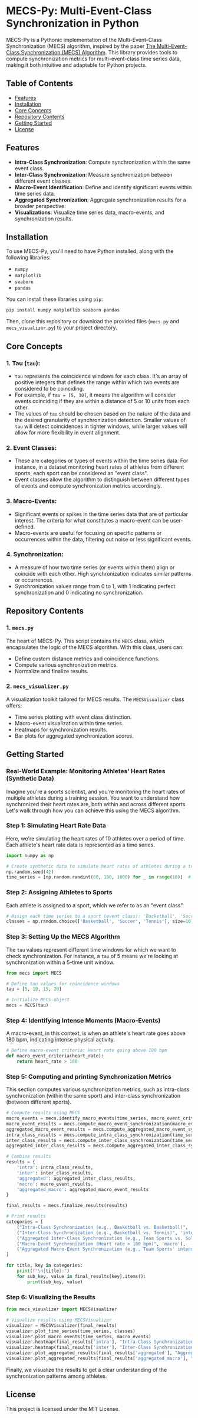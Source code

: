 # MECS-Py: Multi-Event-Class Synchronization in Python

MECS-Py is a Pythonic implementation of the Multi-Event-Class Synchronization (MECS) algorithm, inspired by the paper [The Multi-Event-Class Synchronization (MECS) Algorithm](https://arxiv.org/abs/1903.09530). This library provides tools to compute synchronization metrics for multi-event-class time series data, making it both intuitive and adaptable for Python projects.

## Table of Contents

- [Features](#features)
- [Installation](#installation)
- [Core Concepts](#core-concepts)
- [Repository Contents](#repository-contents)
- [Getting Started](#getting-started)
- [License](#license)

<a name="features"></a>
## Features

- **Intra-Class Synchronization**: Compute synchronization within the same event class.
- **Inter-Class Synchronization**: Measure synchronization between different event classes.
- **Macro-Event Identification**: Define and identify significant events within time series data.
- **Aggregated Synchronization**: Aggregate synchronization results for a broader perspective.
- **Visualizations**: Visualize time series data, macro-events, and synchronization results.

<a name="installation"></a>
## Installation

To use MECS-Py, you'll need to have Python installed, along with the following libraries:

- `numpy`
- `matplotlib`
- `seaborn`
- `pandas`

You can install these libraries using `pip`:

```bash
pip install numpy matplotlib seaborn pandas
```

Then, clone this repository or download the provided files (`mecs.py` and `mecs_visualizer.py`) to your project directory.

<a name="core-concepts"></a>
## Core Concepts

### 1. **Tau (`tau`)**:
   - `tau` represents the coincidence windows for each class. It's an array of positive integers that defines the range within which two events are considered to be coinciding.
   - For example, if `tau = [5, 10]`, it means the algorithm will consider events coinciding if they are within a distance of 5 or 10 units from each other.
   - The values of `tau` should be chosen based on the nature of the data and the desired granularity of synchronization detection. Smaller values of `tau` will detect coincidences in tighter windows, while larger values will allow for more flexibility in event alignment.

### 2. **Event Classes**:
   - These are categories or types of events within the time series data. For instance, in a dataset monitoring heart rates of athletes from different sports, each sport can be considered an "event class".
   - Event classes allow the algorithm to distinguish between different types of events and compute synchronization metrics accordingly.

### 3. **Macro-Events**:
   - Significant events or spikes in the time series data that are of particular interest. The criteria for what constitutes a macro-event can be user-defined.
   - Macro-events are useful for focusing on specific patterns or occurrences within the data, filtering out noise or less significant events.

### 4. **Synchronization**:
   - A measure of how two time series (or events within them) align or coincide with each other. High synchronization indicates similar patterns or occurrences.
   - Synchronization values range from 0 to 1, with 1 indicating perfect synchronization and 0 indicating no synchronization.

<a name="repository-contents"></a>
## Repository Contents

### 1. `mecs.py`

The heart of MECS-Py. This script contains the `MECS` class, which encapsulates the logic of the MECS algorithm. With this class, users can:

- Define custom distance metrics and coincidence functions.
- Compute various synchronization metrics.
- Normalize and finalize results.

### 2. `mecs_visualizer.py`

A visualization toolkit tailored for MECS results. The `MECSVisualizer` class offers:

- Time series plotting with event class distinction.
- Macro-event visualization within time series.
- Heatmaps for synchronization results.
- Bar plots for aggregated synchronization scores.

<a name="getting-started"></a>
## Getting Started

### Real-World Example: Monitoring Athletes' Heart Rates (Synthetic Data)

Imagine you're a sports scientist, and you're monitoring the heart rates of multiple athletes during a training session. You want to understand how synchronized their heart rates are, both within and across different sports. Let's walk through how you can achieve this using the MECS algorithm.

### Step 1: Simulating Heart Rate Data

Here, we're simulating the heart rates of 10 athletes over a period of time. Each athlete's heart rate data is represented as a time series.

```python
import numpy as np

# Create synthetic data to simulate heart rates of athletes during a training session
np.random.seed(42)
time_series = [np.random.randint(60, 190, 1000) for _ in range(10)]  # Heart rates typically range from 60 to 190 bpm
```


### Step 2: Assigning Athletes to Sports

Each athlete is assigned to a sport, which we refer to as an "event class".


```python
# Assign each time series to a sport (event class): 'Basketball', 'Soccer', 'Tennis'
classes = np.random.choice(['Basketball', 'Soccer', 'Tennis'], size=10)
```


### Step 3: Setting Up the MECS Algorithm

The `tau` values represent different time windows for which we want to check synchronization. For instance, a `tau` of 5 means we're looking at synchronization within a 5-time unit window.

```python
from mecs import MECS

# Define tau values for coincidence windows
tau = [5, 10, 15, 20]

# Initialize MECS object
mecs = MECS(tau)
```

### Step 4: Identifying Intense Moments (Macro-Events)

A macro-event, in this context, is when an athlete's heart rate goes above 180 bpm, indicating intense physical activity.

```python
# Define macro-event criteria: Heart rate going above 180 bpm
def macro_event_criteria(heart_rate):
    return heart_rate > 180

```

### Step 5: Computing and printing Synchronization Metrics

This section computes various synchronization metrics, such as intra-class synchronization (within the same sport) and inter-class synchronization (between different sports).

```python
# Compute results using MECS
macro_events = mecs.identify_macro_events(time_series, macro_event_criteria)
macro_event_results = mecs.compute_macro_event_synchronization(macro_events)
aggregated_macro_event_results = mecs.compute_aggregated_macro_event_synchronization(macro_event_results, aggregation_classes)
intra_class_results = mecs.compute_intra_class_synchronization(time_series, classes)
inter_class_results = mecs.compute_inter_class_synchronization(time_series, classes)
aggregated_inter_class_results = mecs.compute_aggregated_inter_class_synchronization(inter_class_results, aggregation_classes)

# Combine results
results = {
    'intra': intra_class_results,
    'inter': inter_class_results,
    'aggregated': aggregated_inter_class_results,
    'macro': macro_event_results,
    'aggregated_macro': aggregated_macro_event_results
}

final_results = mecs.finalize_results(results)

# Print results
categories = [
    ("Intra-Class Synchronization (e.g., Basketball vs. Basketball)", 'intra'),
    ("Inter-Class Synchronization (e.g., Basketball vs. Tennis)", 'inter'),
    ("Aggregated Inter-Class Synchronization (e.g., Team Sports vs. Solo Sport)", 'aggregated'),
    ("Macro-Event Synchronization (Heart rate > 180 bpm)", 'macro'),
    ("Aggregated Macro-Event Synchronization (e.g., Team Sports' intense moments vs. Solo Sport's intense moments)", 'aggregated_macro')
]

for title, key in categories:
    print(f"\n{title}:")
    for sub_key, value in final_results[key].items():
        print(sub_key, value)
```

### Step 6: Visualizing the Results

```python
from mecs_visualizer import MECSVisualizer

# Visualize results using MECSVisualizer
visualizer = MECSVisualizer(final_results)
visualizer.plot_time_series(time_series, classes)
visualizer.plot_macro_events(time_series, macro_events)
visualizer.heatmap(final_results['intra'], "Intra-Class Synchronization")
visualizer.heatmap(final_results['inter'], "Inter-Class Synchronization")
visualizer.plot_aggregated_results(final_results['aggregated'], "Aggregated Inter-Class Synchronization")
visualizer.plot_aggregated_results(final_results['aggregated_macro'], "Aggregated Macro-Event Synchronization")
```

Finally, we visualize the results to get a clear understanding of the synchronization patterns among athletes.

<a name="license"></a>
## License

This project is licensed under the MIT License.
